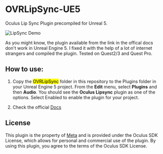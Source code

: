 # OVRLipSync-UE5
Oculus Lip Sync Plugin precompiled for Unreal 5.
  
![LipSync Demo](https://scontent.fcpq1-1.fna.fbcdn.net/v/t39.2365-6/64637900_622042114964562_89558726775668736_n.gif?_nc_cat=105&ccb=1-7&_nc_sid=ad8a9d&_nc_ohc=hKPnmX3MZakAX-Q0OOA&_nc_ht=scontent.fcpq1-1.fna&oh=00_AfCGDS8a7l1Ffr80ubuidQhW3tJ7afrObERULATH_XNuTQ&oe=64906D40 "LipSync Demo")

As you might know, the plugin available from the link in the offical docs don't work in Unreal Engine 5. I fixed it with the help of a lot of internet strangers and compiled the plugin. Tested on Quest2/3 and Quest Pro.
## How to use:

1. Copy the <mark>OVRLipSync</mark> folder in this repository to the Plugins folder in your Unreal Engine 5 project. From the **Edit** menu, select **Plugins** and then **Audio**. You should see the **Oculus Lipsync** plugin as one of the options. Select Enabled to enable the plugin for your project.

2. Check the official [Docs](https://developer.oculus.com/documentation/unreal/audio-ovrlipsync-unreal/)


## License
This plugin is the property of [Meta](https://about.meta.com/) and is provided under the Oculus SDK License, which allows for personal and commercial use of the plugin. By using this plugin, you agree to the terms of the Oculus SDK License.
